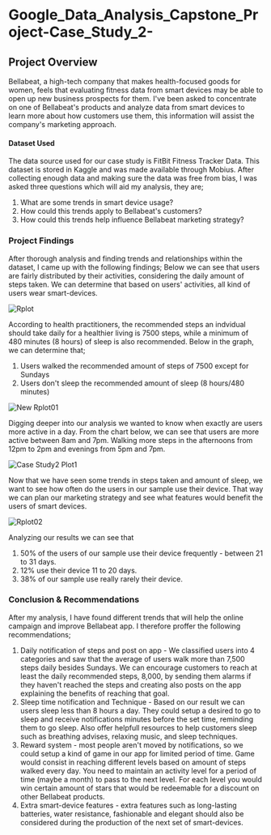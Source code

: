 # Google_Data_Analysis_Capstone_Project-Case_Study_2-
## Project Overview
Bellabeat, a high-tech company that makes health-focused goods for women, 
feels that evaluating fitness data from smart devices may be able to open up new business prospects for them. 
I've been asked to concentrate on one of Bellabeat's products and analyze data from smart devices to learn more about how customers use them,
this information will assist the company's marketing approach.
#### Dataset Used
The data source used for our case study is FitBit Fitness Tracker Data. This dataset is stored in Kaggle and was made available through Mobius.
After collecting enough data and making sure the data was free from bias, I was asked three questions which will aid my analysis, they are;
1. What are some trends in smart device usage?
2. How could this trends apply to Bellabeat's customers?
3. How could this trends help influence Bellabeat marketing strategy?
### Project Findings
After thorough analysis and finding trends and relationships within the dataset, I came up with the following findings;
Below we can see that users are fairly distributed by their activities, considering the daily amount of steps taken.
We can determine that based on users' activities, all kind of users wear smart-devices.

![Rplot](https://github.com/Miracool007/Google_Data_Analysis_Capstone_Project-Case_Study_2-/assets/150830858/094e1e3c-31ca-4916-b128-24970d828678)

According to health practitioners, the recommended steps an indvidual should take daily for a healthier living is 7500 steps, while a minimum of 480 minutes
(8 hours) of sleep is also recommended. Below in the graph, we can determine that;
1. Users walked the recommended amount of steps of 7500 except for Sundays
2. Users don't sleep the recommended amount of sleep (8 hours/480 minutes)

![New Rplot01](https://github.com/Miracool007/Google_Data_Analysis_Capstone_Project-Case_Study_2-/assets/150830858/a87999bd-aeb9-4df7-b8dd-00f3ef72c097)

Digging deeper into our analysis we wanted to know when exactly are users more active in a day. From the chart below, we can see that users are more active between 8am and 7pm. 
Walking more steps in the afternoons from 12pm to 2pm and evenings from 5pm and 7pm.

![Case Study2 Plot1](https://github.com/Miracool007/Google_Data_Analysis_Capstone_Project-Case_Study_2-/assets/150830858/0b33f7cc-18ad-481d-ac88-42d7c1ad1283)

Now that we have seen some trends in steps taken and amount of sleep, we want to see how often do the users in our sample use their device. 
That way we can plan our marketing strategy and see what features would benefit the users of smart devices.

![Rplot02](https://github.com/Miracool007/Google_Data_Analysis_Capstone_Project-Case_Study_2-/assets/150830858/71139e09-7a64-4689-83d8-ceb13da4995f)

Analyzing our results we can see that
1. 50% of the users of our sample use their device frequently - between 21 to 31 days.
2. 12% use their device 11 to 20 days.
3. 38% of our sample use really rarely their device.
### Conclusion & Recommendations
After my analysis, I have found different trends that will help the online campaign and improve Bellabeat app. I therefore proffer the following recommendations;
1. Daily notification of steps and post on app - We classified users into 4 categories and saw that the average of users walk more than 7,500 steps daily besides Sundays.
   We can encourage customers to reach at least the daily recommended steps, 8,000, by sending them alarms if they haven't reached the steps and creating also posts on the app explaining the benefits of reaching that goal.
2. Sleep time notification and Technique - Based on our result we can users sleep less than 8 hours a day. They could setup a desired to go to sleep and receive notifications
   minutes before the set time, reminding them to go sleep. Also offer helpfull resources to help customers sleep such as breathing advises, relaxing music, and sleep techniques.
3. Reward system - most people aren't moved by notifications, so we could setup a kind of game in our app for limited period of time. Game would consist in reaching different levels based on amount of steps walked every day.
   You need to maintain an activity level for a period of time (maybe a month) to pass to the next level.
   For each level you would win certain amount of stars that would be redeemable for a discount on other Bellabeat products.
4. Extra smart-device features - extra features such as long-lasting batteries, water resistance, fashionable and elegant should also be considered during the production
   of the next set of smart-devices.
